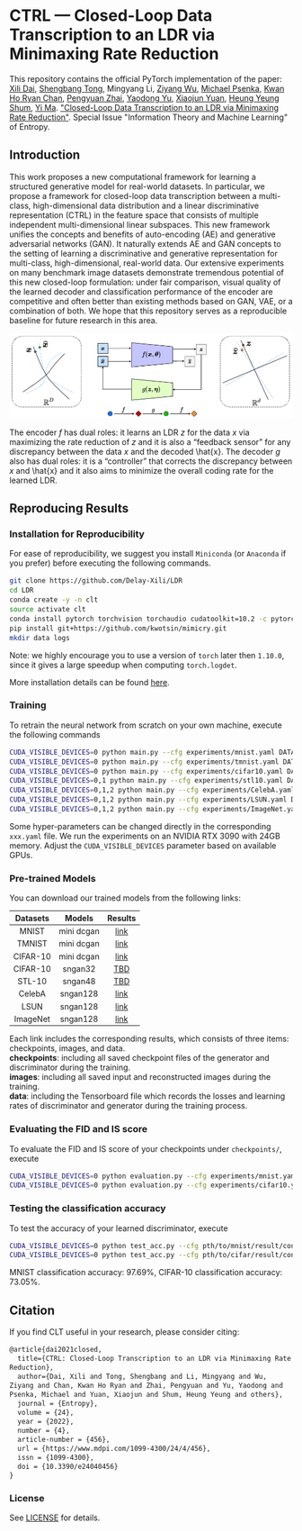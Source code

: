 # CTRL — Closed-Loop Data Transcription to an LDR via Minimaxing Rate Reduction

This repository contains the official PyTorch implementation of the paper: 
[Xili Dai](https://delay-xili.github.io/), [Shengbang Tong](https://tsb0601.github.io/petertongsb/), 
Mingyang Li, [Ziyang Wu](https://robinwu218.github.io/), [Michael Psenka](https://www.michaelpsenka.io/), 
[Kwan Ho Ryan Chan](https://ryanchankh.github.io/), [Pengyuan Zhai](https://billyzz.github.io/), 
[Yaodong Yu](https://yaodongyu.github.io/), [Xiaojun Yuan](https://yuan-xiaojun.github.io/Yuan-Xiaojun/), 
[Heung Yeung Shum](https://www.microsoft.com/en-us/research/people/hshum/), [Yi Ma](https://people.eecs.berkeley.edu/~yima/). 
["Closed-Loop Data Transcription to an LDR via Minimaxing Rate Reduction"](https://www.mdpi.com/1099-4300/24/4/456). Special Issue "Information Theory and Machine Learning" of Entropy.

## Introduction
This work proposes a new computational framework for learning a structured generative model for real-world datasets. 
In particular, we propose a framework for closed-loop data transcription between a multi-class, high-dimensional data 
distribution and a linear discriminative representation (CTRL) in the feature space that consists of multiple independent 
multi-dimensional linear subspaces. This new framework unifies the concepts and benefits of auto-encoding (AE) and 
generative adversarial networks (GAN). It naturally extends AE and GAN concepts to the setting of learning a discriminative 
and generative representation for multi-class, high-dimensional, real-world data. Our extensive experiments on many benchmark 
image datasets demonstrate tremendous potential of this new closed-loop formulation: under fair comparison, visual quality 
of the learned decoder and classification performance of the encoder are competitive and often better than existing methods 
based on GAN, VAE, or a combination of both. We hope that this repository serves as a reproducible baseline for future 
research in this area. 

<p align="center">
<img src="fig/framework.png"  width="600">
</p>

The encoder *f* has dual roles: it learns an
LDR *z* for the data *x* via maximizing the rate reduction of *z* and it is also a “feedback sensor” for
any discrepancy between the data *x* and the decoded \hat{x}. The decoder *g* also has dual roles: it is a
“controller” that corrects the discrepancy between *x* and \hat{x} and it also aims to minimize the overall
coding rate for the learned LDR.

## Reproducing Results

### Installation for Reproducibility

For ease of reproducibility, we suggest you install `Miniconda` (or `Anaconda` if you prefer) before executing the following commands.

```bash
git clone https://github.com/Delay-Xili/LDR
cd LDR
conda create -y -n clt
source activate clt
conda install pytorch torchvision torchaudio cudatoolkit=10.2 -c pytorch
pip install git+https://github.com/kwotsin/mimicry.git
mkdir data logs
```
Note: we highly encourage you to use a version of `torch` later then `1.10.0`, since it gives a large speedup when computing `torch.logdet`.

More installation details can be found [here](https://mimicry.readthedocs.io/en/latest/guides/introduction.html).

### Training

To retrain the neural network from scratch on your own machine, execute the following commands 
```bash
CUDA_VISIBLE_DEVICES=0 python main.py --cfg experiments/mnist.yaml DATA.ROOT pth/to/the/dataset
CUDA_VISIBLE_DEVICES=0 python main.py --cfg experiments/tmnist.yaml DATA.ROOT pth/to/the/dataset
CUDA_VISIBLE_DEVICES=0 python main.py --cfg experiments/cifar10.yaml DATA.ROOT pth/to/the/dataset
CUDA_VISIBLE_DEVICES=0,1 python main.py --cfg experiments/stl10.yaml DATA.ROOT pth/to/the/dataset
CUDA_VISIBLE_DEVICES=0,1,2 python main.py --cfg experiments/CelebA.yaml DATA.ROOT pth/to/the/dataset
CUDA_VISIBLE_DEVICES=0,1,2 python main.py --cfg experiments/LSUN.yaml DATA.ROOT pth/to/the/dataset
CUDA_VISIBLE_DEVICES=0,1,2 python main.py --cfg experiments/ImageNet.yaml DATA.ROOT pth/to/the/dataset
```

Some hyper-parameters can be changed directly in the corresponding `xxx.yaml` file. 
We run the experiments on an NVIDIA RTX 3090 with 24GB memory. 
Adjust the ```CUDA_VISIBLE_DEVICES``` parameter based on available GPUs.


### Pre-trained Models

You can download our trained models from the following links:

| Datasets | Models      | Results     |
| :------: | :---------: | :---------: |
| MNIST    | mini dcgan  | [link](https://drive.google.com/drive/folders/1-eu2qDkF91Bd0RfsCc1YSx9X33SD-Ewy?usp=sharing)    |
| TMNIST   | mini dcgan  | [link](https://drive.google.com/drive/folders/18p6c7WfHuYZG45EW1Nh3n91LcwpNWbfi?usp=sharing)    |
| CIFAR-10 | mini dcgan  | [link](https://drive.google.com/drive/folders/1Il2DlJ4KVk6UCa7hgdp5IPu2HDFO3Iz6?usp=sharing)    |
| CIFAR-10 | sngan32     | [TBD](https://drive.google.com/drive/folders/1Il2DlJ4KVk6UCa7hgdp5IPu2HDFO3Iz6?usp=sharing)     |
| STL-10   | sngan48     | [TBD](https://drive.google.com/drive/folders/1V4fsMTUdG-fYOwsY7oW5zBR_rwJY1vcn?usp=sharing)     |
| CelebA   | sngan128    | [link](https://drive.google.com/drive/folders/1GXUsZAYDi3GnckE9KxykHWtRjX7qFuFd?usp=sharing)    |
| LSUN     | sngan128    | [link](https://drive.google.com/drive/folders/10lqlLxP85-uBt7LAEOs_zEb7Yt7lON_u?usp=sharing)    |
| ImageNet | sngan128    | [link](https://drive.google.com/drive/folders/11kikjh2sSgX7OeUxLOCXr-CsTuzMoz6K?usp=sharing)    |

Each link includes the corresponding results, which consists of three items: checkpoints, images, and data. <br>
**checkpoints**: including all saved checkpoint files of the generator and discriminator during the training.<br>
**images**: including all saved input and reconstructed images during the training.<br>
**data**: including the Tensorboard file which records the losses and learning rates of discriminator and generator during the training process.

### Evaluating the FID and IS score

To evaluate the FID and IS score of your checkpoints under ```checkpoints/```, execute 

```bash
CUDA_VISIBLE_DEVICES=0 python evaluation.py --cfg experiments/mnist.yaml EVAL.NETD_CKPT path/to/netD/ckpt EVAL.NETG_CKPT path/to/netG/ckpt
CUDA_VISIBLE_DEVICES=0 python evaluation.py --cfg experiments/cifar10.yaml EVAL.NETD_CKPT path/to/netD/ckpt EVAL.NETG_CKPT path/to/netG/ckpt
```

### Testing the classification accuracy

To test the accuracy of your learned discriminator, execute

```bash
CUDA_VISIBLE_DEVICES=0 python test_acc.py --cfg pth/to/mnist/result/config.yaml --ckpt_epochs 4500 EVAL.DATA_SAMPLE 1000
CUDA_VISIBLE_DEVICES=0 python test_acc.py --cfg pth/to/cifar/result/config.yaml --ckpt_epochs 45000 EVAL.DATA_SAMPLE 1000
```

MNIST classification accuracy: 97.69%, CIFAR-10 classification accuracy: 73.05%.



## Citation

If you find CLT useful in your research, please consider citing:

```
@article{dai2021closed,
  title={CTRL: Closed-Loop Transcription to an LDR via Minimaxing Rate Reduction},
  author={Dai, Xili and Tong, Shengbang and Li, Mingyang and Wu, Ziyang and Chan, Kwan Ho Ryan and Zhai, Pengyuan and Yu, Yaodong and Psenka, Michael and Yuan, Xiaojun and Shum, Heung Yeung and others},
  journal = {Entropy},
  volume = {24},
  year = {2022},
  number = {4},
  article-number = {456},
  url = {https://www.mdpi.com/1099-4300/24/4/456},
  issn = {1099-4300},
  doi = {10.3390/e24040456}
}
```

### License

See [LICENSE](LICENSE) for details.